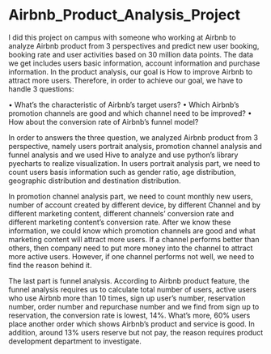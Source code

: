 # Airbnb_Product_Analysis_Project

I did this project on campus with someone who working at Airbnb to analyze Airbnb product from 3 perspectives and predict new user booking, booking rate and user activities based on 30 million data points.
The data we get includes users basic information, account information and purchase information. 
In the product analysis, our goal is How to improve Airbnb to attract more users. 
Therefore, in order to achieve our goal, we have to handle 3 questions:

•	What’s the characteristic of Airbnb’s target users?
•	Which Airbnb’s promotion channels are good and which channel need to be improved?
•	How about the conversion rate of Airbnb’s funnel model?

In order to answers the three question, we analyzed Airbnb product from 3 perspective, namely users portrait analysis, promotion channel analysis and funnel analysis and we used Hive to analyze and use python’s library pyecharts to realize visualization.
In users portrait analysis part, we need to count users basis information such as gender ratio, age distribution, geographic distribution and destination distribution.

In promotion channel analysis part, we need to count monthly new users, number of account created by different device, by different Channel and by different marketing content, different channels’ conversion rate and different marketing content’s conversion rate. After we know these information, we could know which promotion channels are good and what marketing content will attract more users. If a channel performs better than others, then company need to put more money into the channel to attract more active users. However, if one channel performs not well, we need to find the reason behind it.

The last part is funnel analysis. According to Airbnb product feature, the funnel analysis requires us to calculate total number of users, active users who use Airbnb more than 10 times, sign up user’s number, reservation number, order number and repurchase number and we find from sign up to reservation, the conversion rate is lowest, 14%. What’s more, 60% users place another order which shows Airbnb’s product and service is good. In addition, around 13% users reserve but not pay, the reason requires product development department to investigate. 
